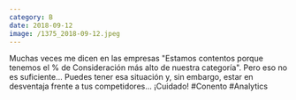 ```yaml
--- 
category: B 
date: 2018-09-12 
image: /1375_2018-09-12.jpeg 
--- 
```


Muchas veces me dicen en las empresas "Estamos contentos porque tenemos el % de Consideración más alto de nuestra categoría". Pero eso no es suficiente... Puedes tener esa situación y, sin embargo, estar en desventaja frente a tus competidores... ¡Cuidado! #Conento #Analytics